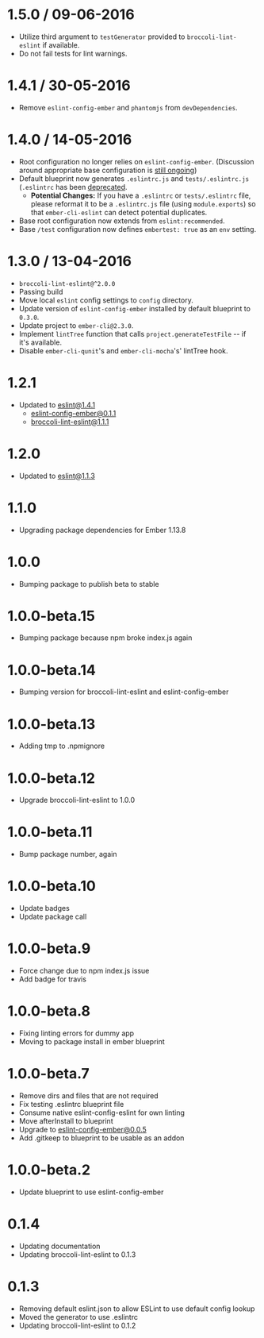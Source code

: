 # 1.5.0 / 09-06-2016

- Utilize third argument to `testGenerator` provided to `broccoli-lint-eslint` if available.
- Do not fail tests for lint warnings.

# 1.4.1 / 30-05-2016
- Remove `eslint-config-ember` and `phantomjs` from `devDependencies`.

# 1.4.0 / 14-05-2016
- Root configuration no longer relies on `eslint-config-ember`. (Discussion around appropriate base configuration is [still ongoing](https://github.com/ember-cli/ember-cli-eslint/pull/61))
- Default blueprint now generates `.eslintrc.js` and `tests/.eslintrc.js` (`.eslintrc` has been [deprecated](http://eslint.org/docs/user-guide/configuring#configuration-file-formats).
  - **Potential Changes:** If you have a `.eslintrc` or `tests/.eslintrc` file, please reformat it to be a `.eslintrc.js` file (using `module.exports`) so that `ember-cli-eslint` can detect potential duplicates.
- Base root configuration now extends from `eslint:recommended`.
- Base `/test` configuration now defines `embertest: true` as an `env` setting.

# 1.3.0 / 13-04-2016
- `broccoli-lint-eslint@^2.0.0`
- Passing build
- Move local `eslint` config settings to `config` directory.
- Update version of `eslint-config-ember` installed by default blueprint to `0.3.0`.
- Update project to `ember-cli@2.3.0`.
- Implement `lintTree` function that calls `project.generateTestFile` -- if it's available.
- Disable `ember-cli-qunit`'s and `ember-cli-mocha`'s' lintTree hook.

# 1.2.1
- Updated to eslint@1.4.1
  - eslint-config-ember@0.1.1
  - broccoli-lint-eslint@1.1.1

# 1.2.0
- Updated to eslint@1.1.3

# 1.1.0
- Upgrading package dependencies for Ember 1.13.8

# 1.0.0
- Bumping package to publish beta to stable

# 1.0.0-beta.15
- Bumping package because npm broke index.js again

# 1.0.0-beta.14
- Bumping version for broccoli-lint-eslint and eslint-config-ember

# 1.0.0-beta.13
- Adding tmp to .npmignore

# 1.0.0-beta.12
- Upgrade broccoli-lint-eslint to 1.0.0

# 1.0.0-beta.11
- Bump package number, again

# 1.0.0-beta.10
- Update badges
- Update package call

# 1.0.0-beta.9
- Force change due to npm index.js issue
- Add badge for travis

# 1.0.0-beta.8
- Fixing linting errors for dummy app
- Moving to package install in ember blueprint

# 1.0.0-beta.7
- Remove dirs and files that are not required
- Fix testing .eslintrc blueprint file
- Consume native eslint-config-eslint for own linting
- Move afterInstall to blueprint
- Upgrade to eslint-config-ember@0.0.5
- Add .gitkeep to blueprint to be usable as an addon

# 1.0.0-beta.2
- Update blueprint to use eslint-config-ember

# 0.1.4

- Updating documentation
- Updating broccoli-lint-eslint to 0.1.3

# 0.1.3

- Removing default eslint.json to allow ESLint to use default config lookup
- Moved the generator to use .eslintrc
- Updating broccoli-lint-eslint to 0.1.2
